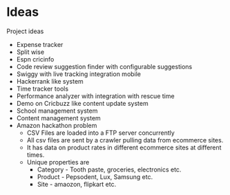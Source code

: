 # Ideas
Project ideas

- Expense tracker
- Split wise
- Espn cricinfo
- Code review suggestion finder with configurable suggestions
- Swiggy with live tracking integration mobile
- Hackerrank like system
- Time tracker tools
- Performance analyzer with integration with rescue time
- Demo on Cricbuzz like content update system
- School management system
- Content management system
- Amazon hackathon problem
    - CSV Files are loaded into a FTP server concurrently
    - All csv files are sent by a crawler pulling data from ecommerce sites.
    - It has data on product rates in different ecommerce sites at different times.
    - Unique properties are
        - Category - Tooth paste, groceries, electronics etc.
        - Product - Pepsodent, Lux, Samsung etc.
        - Site - amaozon, flipkart etc.
